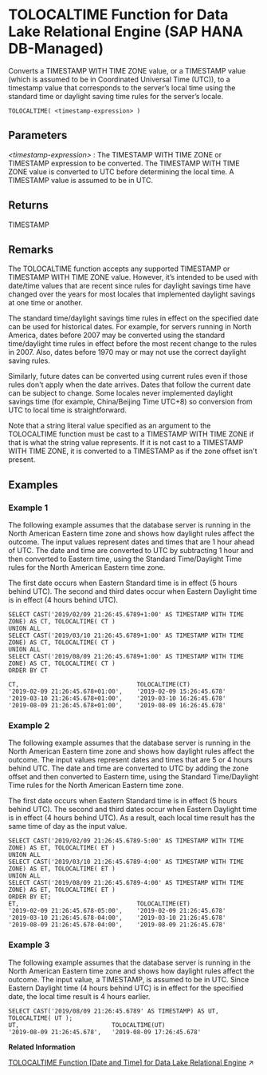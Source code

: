 <!-- loio9533cea8d9b04beb9ed814b1a9ef641d -->

# TOLOCALTIME Function for Data Lake Relational Engine \(SAP HANA DB-Managed\)

Converts a TIMESTAMP WITH TIME ZONE value, or a TIMESTAMP value \(which is assumed to be in Coordinated Universal Time \(UTC\)\), to a timestamp value that corresponds to the server’s local time using the standard time or daylight saving time rules for the server’s locale.



```
TOLOCALTIME( <timestamp-expression> )
```



<a name="loio9533cea8d9b04beb9ed814b1a9ef641d__section_eg1_fjv_vrb"/>

## Parameters

 *<timestamp-expression\>*
 :   The TIMESTAMP WITH TIME ZONE or TIMESTAMP expression to be converted. The TIMESTAMP WITH TIME ZONE value is converted to UTC before determining the local time. A TIMESTAMP value is assumed to be in UTC.

 

<a name="loio9533cea8d9b04beb9ed814b1a9ef641d__section_bzm_fjv_vrb"/>

## Returns

TIMESTAMP



<a name="loio9533cea8d9b04beb9ed814b1a9ef641d__section_t1v_fjv_vrb"/>

## Remarks

The TOLOCALTIME function accepts any supported TIMESTAMP or TIMESTAMP WITH TIME ZONE value. However, it’s intended to be used with date/time values that are recent since rules for daylight savings time have changed over the years for most locales that implemented daylight savings at one time or another.

The standard time/daylight savings time rules in effect on the specified date can be used for historical dates. For example, for servers running in North America, dates before 2007 may be converted using the standard time/daylight time rules in effect before the most recent change to the rules in 2007. Also, dates before 1970 may or may not use the correct daylight saving rules.

Similarly, future dates can be converted using current rules even if those rules don't apply when the date arrives. Dates that follow the current date can be subject to change. Some locales never implemented daylight savings time \(for example, China/Beijing Time UTC+8\) so conversion from UTC to local time is straightforward.

Note that a string literal value specified as an argument to the TOLOCALTIME function must be cast to a TIMESTAMP WITH TIME ZONE if that is what the string value represents. If it is not cast to a TIMESTAMP WITH TIME ZONE, it is converted to a TIMESTAMP as if the zone offset isn't present.



<a name="loio9533cea8d9b04beb9ed814b1a9ef641d__section_uxk_gjv_vrb"/>

## Examples



### Example 1

The following example assumes that the database server is running in the North American Eastern time zone and shows how daylight rules affect the outcome. The input values represent dates and times that are 1 hour ahead of UTC. The date and time are converted to UTC by subtracting 1 hour and then converted to Eastern time, using the Standard Time/Daylight Time rules for the North American Eastern time zone.

The first date occurs when Eastern Standard time is in effect \(5 hours behind UTC\). The second and third dates occur when Eastern Daylight time is in effect \(4 hours behind UTC\).

```
SELECT CAST('2019/02/09 21:26:45.6789+1:00' AS TIMESTAMP WITH TIME ZONE) AS CT, TOLOCALTIME( CT )
UNION ALL
SELECT CAST('2019/03/10 21:26:45.6789+1:00' AS TIMESTAMP WITH TIME ZONE) AS CT, TOLOCALTIME( CT )
UNION ALL
SELECT CAST('2019/08/09 21:26:45.6789+1:00' AS TIMESTAMP WITH TIME ZONE) AS CT, TOLOCALTIME( CT )
ORDER BY CT

CT,                                 TOLOCALTIME(CT)
'2019-02-09 21:26:45.678+01:00',    '2019-02-09 15:26:45.678'
'2019-03-10 21:26:45.678+01:00',    '2019-03-10 16:26:45.678'
'2019-08-09 21:26:45.678+01:00',    '2019-08-09 16:26:45.678'

```



### Example 2

The following example assumes that the database server is running in the North American Eastern time zone and shows how daylight rules affect the outcome. The input values represent dates and times that are 5 or 4 hours behind UTC. The date and time are converted to UTC by adding the zone offset and then converted to Eastern time, using the Standard Time/Daylight Time rules for the North American Eastern time zone.

The first date occurs when Eastern Standard time is in effect \(5 hours behind UTC\). The second and third dates occur when Eastern Daylight time is in effect \(4 hours behind UTC\). As a result, each local time result has the same time of day as the input value.

```
SELECT CAST('2019/02/09 21:26:45.6789-5:00' AS TIMESTAMP WITH TIME ZONE) AS ET, TOLOCALTIME( ET )
UNION ALL
SELECT CAST('2019/03/10 21:26:45.6789-4:00' AS TIMESTAMP WITH TIME ZONE) AS ET, TOLOCALTIME( ET )
UNION ALL
SELECT CAST('2019/08/09 21:26:45.6789-4:00' AS TIMESTAMP WITH TIME ZONE) AS ET, TOLOCALTIME( ET )
ORDER BY ET;
ET,                                 TOLOCALTIME(ET)
'2019-02-09 21:26:45.678-05:00',    '2019-02-09 21:26:45.678'
'2019-03-10 21:26:45.678-04:00',    '2019-03-10 21:26:45.678'
'2019-08-09 21:26:45.678-04:00',    '2019-08-09 21:26:45.678'

```



### Example 3

The following example assumes that the database server is running in the North American Eastern time zone and shows how daylight rules affect the outcome. The input value, a TIMESTAMP, is assumed to be in UTC. Since Eastern Daylight time \(4 hours behind UTC\) is in effect for the specified date, the local time result is 4 hours earlier.

```
SELECT CAST('2019/08/09 21:26:45.6789' AS TIMESTAMP) AS UT, TOLOCALTIME( UT );
UT,                          TOLOCALTIME(UT)
'2019-08-09 21:26:45.678',   '2019-08-09 17:26:45.678'

```

**Related Information**  


[TOLOCALTIME Function [Date and Time] for Data Lake Relational Engine](https://help.sap.com/viewer/19b3964099384f178ad08f2d348232a9/2023_1_QRC/en-US/b472502b94a84aa78fd78db19b985f66.html "Converts a TIMESTAMP WITH TIME ZONE value, or a TIMESTAMP value (which is assumed to be in Coordinated Universal Time (UTC)), to a timestamp value that corresponds to the server’s local time using the standard time or daylight saving time rules for the server’s locale.") :arrow_upper_right:

